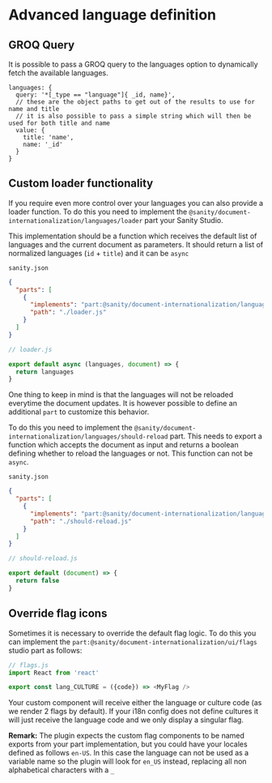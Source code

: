 # Advanced language definition

## GROQ Query

It is possible to pass a GROQ query to the languages option to dynamically fetch the available languages.

```groq
languages: {
  query: '*[_type == "language"]{ _id, name}',
  // these are the object paths to get out of the results to use for name and title
  // it is also possible to pass a simple string which will then be used for both title and name
  value: {
    title: 'name',
    name: '_id'
  }
}
```

## Custom loader functionality

If you require even more control over your languages you can also provide a loader function. To do this you need to implement the `@sanity/document-internationalization/languages/loader` part your Sanity Studio.

This implementation should be a function which receives the default list of languages and the current document as parameters. It should return a list of normalized languages (`id` + `title`) and it can be `async`

`sanity.json`

```json
{
  "parts": [
    {
      "implements": "part:@sanity/document-internationalization/languages/loader",
      "path": "./loader.js"
    }
  ]
}
```

```js
// loader.js

export default async (languages, document) => {
  return languages
}
```

One thing to keep in mind is that the languages will not be reloaded everytime the document updates. It is however possible to define an additional `part` to customize this behavior.

To do this you need to implement the `@sanity/document-internationalization/languages/should-reload` part. This needs to export a function which accepts the document as input and returns a boolean defining whether to reload the languages or not. This function can not be `async`.

`sanity.json`

```json
{
  "parts": [
    {
      "implements": "part:@sanity/document-internationalization/languages/should-reload",
      "path": "./should-reload.js"
    }
  ]
}
```

```js
// should-reload.js

export default (document) => {
  return false
}
```

## Override flag icons

Sometimes it is necessary to override the default flag logic. To do this you can implement the `part:@sanity/document-internationalization/ui/flags` studio part as follows:

```js
// flags.js
import React from 'react'

export const lang_CULTURE = ({code}) => <MyFlag />
```

Your custom component will receive either the language or culture code (as we render 2 flags by default). If your i18n config does not define cultures it will just receive the language code and we only display a singular flag.

**Remark:** The plugin expects the custom flag components to be named exports from your part implementation, but you could have your locales defined as follows `en-US`. In this case the language can not be used as a variable name so the plugin will look for `en_US` instead, replacing all non alphabetical characters with a `_`
